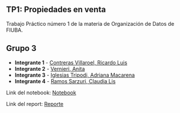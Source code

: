 ## TP1: Propiedades en venta 

Trabajo Práctico número 1 de la materia de Organización de Datos de FIUBA.

## Grupo 3
* **Integrante 1** - [Contreras Villaroel, Ricardo Luis]()
* **Integrante 2** - [Vernieri, Anita]()
* **Integrante 3** - [Iglesias Tripodi, Adriana Macarena]()
* **Integrante 4** - [Ramos Sarzuri, Claudia Lis](https://github.com/claudia-ramos)


Link del notebook: [Notebook](https://colab.research.google.com/drive/1tapP9uLAbfXvfuFbaDh_MPIzokBZAJR-?usp=sharing)

Link del report: [Reporte](https://docs.google.com/document/d/1lwTsQH_bivdlcxMvMPPtR9nn1ZjunhkyLH8eeJ_uATk/edit?pli=1)

  

